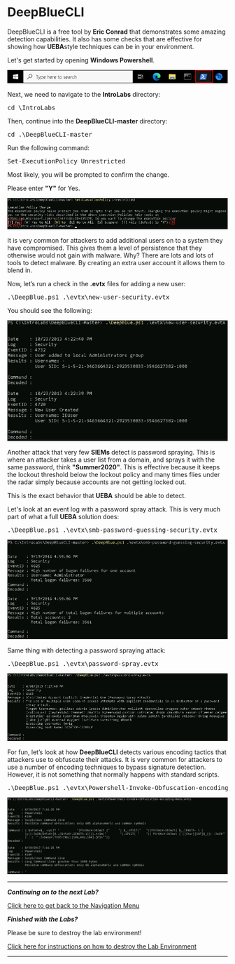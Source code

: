 
# DeepBlueCLI

DeepBlueCLI is a free tool by **Eric Conrad** that demonstrates some amazing detection capabilities.  It also has some checks that are effective for showing how **UEBA**style techniques can be in your environment. 

Let's get started by opening **Windows Powershell**.

![](attachments/OpeningPowershell.png)

Next, we need to navigate to the **IntroLabs** directory:

<pre>cd \IntroLabs</pre>

Then, continue into the **DeepBlueCLI-master** directory:

<pre>cd .\DeepBlueCLI-master</pre>

Run the following command:

<pre>Set-ExecutionPolicy Unrestricted</pre>

Most likely, you will be prompted to confirm the change.

Please enter **"Y"** for Yes.

![](attachments/deepblue_setexecutionpolicy.png)

It is very common for attackers to add additional users on to a system they have compromised.  This gives them a level of persistence that they otherwise would not gain with malware.  Why?  There are lots and lots of tools to detect malware.  By creating an extra user account it allows them to blend in.  

Now, let’s run a check in the **.evtx** files for adding a new user:

<pre>.\DeepBlue.ps1 .\evtx\new-user-security.evtx</pre>

You should see the following:

![](attachments/deepblue_newusersecurity.png)

Another attack that very few **SIEMs** detect is password spraying.  This is where an attacker takes a user list from a domain, and sprays it with the same password, think **"Summer2020"**.  This is effective because it keeps the lockout threshold below the lockout policy and many times flies under the radar simply because accounts are not getting locked out. 

This is the exact behavior that **UEBA** should be able to detect.

Let's look at an event log with a password spray attack.  This is very much part of what a full **UEBA** solution does:

<pre>.\DeepBlue.ps1 .\evtx\smb-password-guessing-security.evtx</pre>

![](attachments/deepblue_passwordguessing.png)

Same thing with detecting a password spraying attack:

<pre>.\DeepBlue.ps1 .\evtx\password-spray.evtx</pre>

![](attachments/deepblue_passwordspray.png)

For fun, let’s look at how **DeepBlueCLI** detects various encoding tactics that attackers use to obfuscate their attacks.  It is very common for attackers to use a number of encoding techniques to bypass signature detection.  However, it is not something that normally happens with standard scripts.

<pre>.\DeepBlue.ps1 .\evtx\Powershell-Invoke-Obfuscation-encoding-menu.evtx</pre>

![](attachments/deepblue_powershell-invokeobfuscation.png)

***
***Continuing on to the next Lab?***

[Click here to get back to the Navigation Menu](/IntroClassFiles/navigation.md)

***Finished with the Labs?***


Please be sure to destroy the lab environment!

[Click here for instructions on how to destroy the Lab Environment](/IntroClassFiles/Tools/IntroClass/LabDestruction/labdestruction.md)

---
